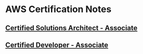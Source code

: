 # AWS Certification Notes

## [Certified Solutions Architect - Associate](aws-certified-solutions-architect-associate/README.md)

## [Certified Developer - Associate](aws-certified-developer-associate/README.md)
